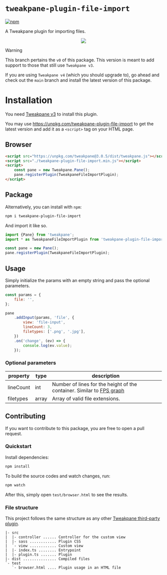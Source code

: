 # `tweakpane-plugin-file-import`

[![npm](https://img.shields.io/npm/v/tweakpane-plugin-file-import?color=red&logo=npm)](https://www.npmjs.com/package/tweakpane-plugin-file-import)

A Tweakpane plugin for importing files.

<p align="center">
  <img src="https://github.com/tweakpane/plugin-essentials/assets/17494745/218288c9-2cd9-4713-91b5-a0549be6f0ed" />
</p>

> [!WARNING]
>
> This branch pertains the `v0` of this package.
> This version is meant to add support to those that still use `Tweakpane v3`.
> 
> If you are using `Tweakpane v4` (which you should upgrade to), 
> go ahead and check out the `main` branch
> and install the latest version of this package.

# Installation

You need [Tweakpane v3](https://github.com/cocopon/tweakpane) to install this plugin.

You may use https://unpkg.com/tweakpane-plugin-file-import to get the latest version
and add it as a `<script>` tag on your HTML page.

## Browser

```html
<script src="https://unpkg.com/tweakpane@3.0.5/dist/tweakpane.js"></script>
<script src="./tweakpane-plugin-file-import.min.js"></script>
<script>
	const pane = new Tweakpane.Pane();
	pane.registerPlugin(TweakpaneFileImportPlugin);
</script>
```

## Package

Alternatively, you can install with `npm`:

```sh
npm i tweakpane-plugin-file-import
```

And import it like so.

```js
import {Pane} from 'tweakpane';
import * as TweakpaneFileImportPlugin from 'tweakpane-plugin-file-import';

const pane = new Pane();
pane.registerPlugin(TweakpaneFileImportPlugin);
```

## Usage

Simply initialize the params with an empty string and pass the optional parameters.

```js
const params = {
	file: '',
};

pane
	.addInput(params, 'file', {
		view: 'file-input',
		lineCount: 3,
		filetypes: ['.png', '.jpg'],
	})
	.on('change', (ev) => {
		console.log(ev.value);
	});

```

### Optional parameters

| property  | type   | description                    |
|-----------|--------|--------------------------------|
| lineCount | int    | Number of lines for the height of the container. Similar to [FPS graph ](https://github.com/tweakpane/plugin-essentials#fps-graph)          |
| filetypes     | array | Array of valid file extensions.             |



## Contributing

If you want to contribute to this package, you are free to open a pull request.

### Quickstart

Install dependencies:

```sh
npm install
```

To build the source codes and watch changes, run:

```sh
npm watch
```

After this, simply open `test/browser.html` to see the results.


### File structure

This project follows the same structure as any other [Tweakpane third-party plugin](https://github.com/tweakpane/plugin-template).

```
|- src
|  |- controller ...... Controller for the custom view
|  |- sass ............ Plugin CSS
|  `- view ............ Custom view
|  |- index.ts ........ Entrypoint
|  |- plugin.ts ....... Plugin
|- dist ............... Compiled files
`- test
   `- browser.html .... Plugin usage in an HTML file
```



[tweakpane]: https://github.com/cocopon/tweakpane/
